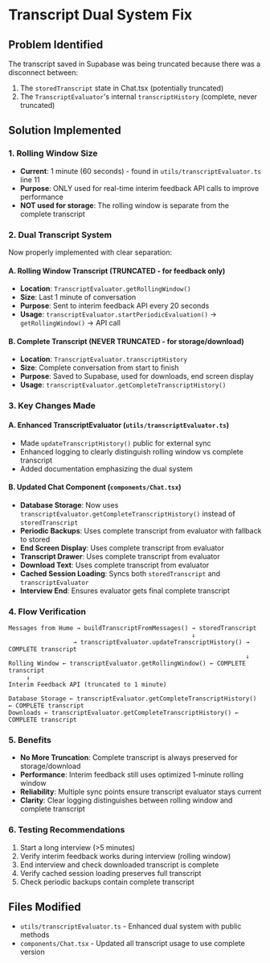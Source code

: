 # Transcript Dual System Fix

## Problem Identified
The transcript saved in Supabase was being truncated because there was a disconnect between:
1. The `storedTranscript` state in Chat.tsx (potentially truncated)
2. The `TranscriptEvaluator`'s internal `transcriptHistory` (complete, never truncated)

## Solution Implemented

### 1. Rolling Window Size
- **Current**: 1 minute (60 seconds) - found in `utils/transcriptEvaluator.ts` line 11
- **Purpose**: ONLY used for real-time interim feedback API calls to improve performance
- **NOT used for storage**: The rolling window is separate from the complete transcript

### 2. Dual Transcript System
Now properly implemented with clear separation:

#### A. Rolling Window Transcript (TRUNCATED - for feedback only)
- **Location**: `TranscriptEvaluator.getRollingWindow()`
- **Size**: Last 1 minute of conversation
- **Purpose**: Sent to interim feedback API every 20 seconds
- **Usage**: `transcriptEvaluator.startPeriodicEvaluation()` → `getRollingWindow()` → API call

#### B. Complete Transcript (NEVER TRUNCATED - for storage/download)
- **Location**: `TranscriptEvaluator.transcriptHistory`
- **Size**: Complete conversation from start to finish
- **Purpose**: Saved to Supabase, used for downloads, end screen display
- **Usage**: `transcriptEvaluator.getCompleteTranscriptHistory()`

### 3. Key Changes Made

#### A. Enhanced TranscriptEvaluator (`utils/transcriptEvaluator.ts`)
- Made `updateTranscriptHistory()` public for external sync
- Enhanced logging to clearly distinguish rolling window vs complete transcript
- Added documentation emphasizing the dual system

#### B. Updated Chat Component (`components/Chat.tsx`)
- **Database Storage**: Now uses `transcriptEvaluator.getCompleteTranscriptHistory()` instead of `storedTranscript`
- **Periodic Backups**: Uses complete transcript from evaluator with fallback to stored
- **End Screen Display**: Uses complete transcript from evaluator
- **Transcript Drawer**: Uses complete transcript from evaluator
- **Download Text**: Uses complete transcript from evaluator
- **Cached Session Loading**: Syncs both `storedTranscript` and `transcriptEvaluator`
- **Interview End**: Ensures evaluator gets final complete transcript

### 4. Flow Verification

```
Messages from Hume → buildTranscriptFromMessages() → storedTranscript
                                                   ↓
                  → transcriptEvaluator.updateTranscriptHistory() → COMPLETE transcript
                                                                  ↓
Rolling Window ← transcriptEvaluator.getRollingWindow() ← COMPLETE transcript
     ↓
Interim Feedback API (truncated to 1 minute)

Database Storage ← transcriptEvaluator.getCompleteTranscriptHistory() ← COMPLETE transcript
Downloads ← transcriptEvaluator.getCompleteTranscriptHistory() ← COMPLETE transcript
```

### 5. Benefits
- **No More Truncation**: Complete transcript is always preserved for storage/download
- **Performance**: Interim feedback still uses optimized 1-minute rolling window
- **Reliability**: Multiple sync points ensure transcript evaluator stays current
- **Clarity**: Clear logging distinguishes between rolling window and complete transcript

### 6. Testing Recommendations
1. Start a long interview (>5 minutes)
2. Verify interim feedback works during interview (rolling window)
3. End interview and check downloaded transcript is complete
4. Verify cached session loading preserves full transcript
5. Check periodic backups contain complete transcript

## Files Modified
- `utils/transcriptEvaluator.ts` - Enhanced dual system with public methods
- `components/Chat.tsx` - Updated all transcript usage to use complete version
